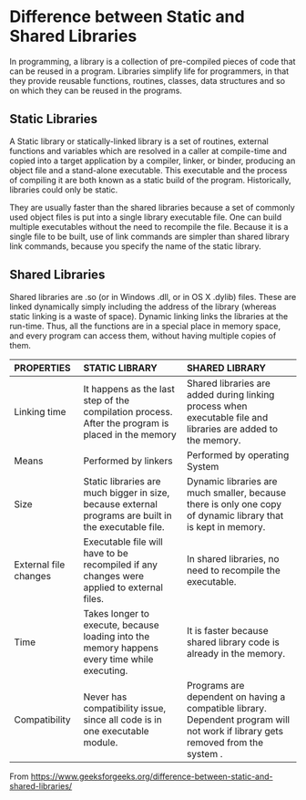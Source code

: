 # Difference between Static and Shared Libraries

In programming, a library is a collection of pre-compiled pieces of code that can be reused in a program. Libraries simplify life for programmers, in that they provide reusable functions, routines, classes, data structures and so on
which they can be reused in the programs.

## Static Libraries

A Static library or statically-linked library is a set of routines, external functions and variables which are resolved in a caller at compile-time and copied into a target application by a compiler, linker, or binder, producing an object file and a stand-alone executable. This executable and the process of compiling it are both known as a static build of the program. Historically, libraries could only be static.

They are usually faster than the shared libraries because a set of commonly used object files is put into a single library executable file. One can build multiple executables without the need to recompile the file. Because it is a single file to be built, use of link commands are simpler than shared library link commands, because you specify the name of the static library.

## Shared Libraries

Shared libraries are .so (or in Windows .dll, or in OS X .dylib) files.
These are linked dynamically simply including the address of the library (whereas static linking is a waste of space). Dynamic linking links the libraries at the run-time. Thus, all the functions are in a special place in memory space, and every program can access them, without having multiple copies of them.

| PROPERTIES |	STATIC LIBRARY | SHARED LIBRARY |
| :--------- | :-------------- | :------------- |
| Linking time | It happens as the last step of the compilation process. After the program is placed in the memory	| Shared libraries are added during linking process when executable file and libraries are added to the memory.
| Means	| Performed by linkers	| Performed by operating System |
| Size |	Static libraries are much bigger in size, because external programs are built in the executable file.	| Dynamic libraries are much smaller, because there is only one copy of dynamic library that is kept in memory. |
| External file changes |	Executable file will have to be recompiled if any changes were applied to external files. |	In shared libraries, no need to recompile the executable. |
| Time	| Takes longer to execute, because loading into the memory happens every time while executing.	| It is faster because shared library code is already in the memory. |
| Compatibility	| Never has compatibility issue, since all code is in one executable module. |	Programs are dependent on having a compatible library. Dependent program will not work if library gets removed from the system . |

From <https://www.geeksforgeeks.org/difference-between-static-and-shared-libraries/> 
